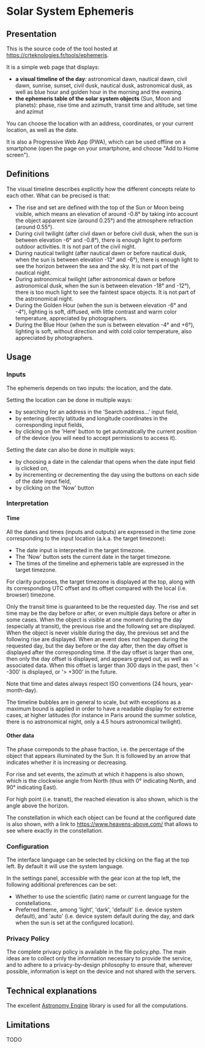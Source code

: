 # Solar System Ephemeris

## Presentation

This is the source code of the tool hosted at https://crteknologies.fr/tools/ephemeris.

It is a simple web page that displays:

- **a visual timeline of the day**: astronomical dawn, nautical dawn, civil dawn, sunrise, sunset, civil dusk, nautical dusk, astronomical dusk,
  as well as blue hour and golden hour in the morning and the evening.
- **the ephemeris table of the solar system objects** (Sun, Moon and planets):
  phase, rise time and azimuth, transit time and altitude, set time and azimut

You can choose the location with an address, coordinates, or your current location, as well as the date.

It is also a Progressive Web App (PWA), which can be used offline on a smartphone (open the page on your smartphone, and choose "Add to Home screen").

## Definitions

The visual timeline describes explicitly how the different concepts relate to each other. What can be precised is that:

- The rise and set are defined with the top of the Sun or Moon being visible, which means an elevation of around -0.8°
  by taking into account the object apparent size (around 0.25°) and the atmosphere refraction (around 0.55°).
- During civil twilight (after civil dawn or before civil dusk, when the sun is between elevation -6° and -0.8°),
  there is enough light to perform outdoor activities. It is not part of the civil night.
- During nautical twilight (after nautical dawn or before nautical dusk, when the sun is between elevation -12° and -6°),
  there is enough light to see the horizon between the sea and the sky. It is not part of the nautical night.
- During astronomical twilight (after astronomical dawn or before astronomical dusk, when the sun is between elevation -18° and -12°),
  there is too much light to see the faintest space objects. It is not part of the astronomical night.
- During the Golden Hour (when the sun is between elevation -6° and -4°),
  lighting is soft, diffused, with little contrast and warm color temperature, appreciated by photographers.
- During the Blue Hour (when the sun is between elevation -4° and +6°),
  lighting is soft, without direction and with cold color temperature, also appreciated by photographers.

## Usage

### Inputs

The ephemeris depends on two inputs: the location, and the date.

Setting the location can be done in multiple ways:

- by searching for an address in the 'Search address...' input field,
- by entering directly latitude and longitude coordinates in the corresponding input fields,
- by clicking on the 'Here' button to get automatically the current position of the device (you will need to accept
  permissions to access it).

Setting the date can also be done in multiple ways:

- by choosing a date in the calendar that opens when the date input field is clicked on,
- by incrementing or decrementing the day using the buttons on each side of the date input field,
- by clicking on the 'Now' button

### Interpretation

#### Time

All the dates and times (inputs and outputs) are expressed in the time zone corresponding to the input location (a.k.a. the target timezone):

- The date input is interpreted in the target timezone.
- The 'Now' button sets the current date in the target timezone.
- The times of the timeline and ephemeris table are expressed in the target timezone.

For clarity purposes, the target timezone is displayed at the top, along with its corresponding UTC offset and its offset compared
with the local (i.e. browser) timezone.

Only the transit time is guaranteed to be the requested day. The rise and set time may be the day before or after,
or even multiple days before or after in some cases.
When the object is visible at one moment during the day (especially at transit), the previous rise and the following set are displayed.
When the object is never visible during the day, the previous set and the following rise are displayed.
When an event does not happen during the requested day, but the day before or the day after, then the day offset is displayed after the corresponding time.
If the day offset is larger than one, then only the day offset is displayed, and appears grayed out, as well as associated data.
When this offset is larger than 300 days in the past, then '< -300' is displayed, or '> +300' in the future.

Note that time and dates always respect ISO conventions (24 hours, year-month-day).

The timeline bubbles are in general to scale, but with exceptions as a maximum bound is applied
in order to have a readable display for extreme cases, at higher latitudes
(for instance in Paris around the summer solstice, there is no astronomical night, only a 4.5 hours astronomical twilight).

#### Other data

The phase correponds to the phase fraction, i.e. the percentage of the object that appears illuminated by the Sun.
It is followed by an arrow that indicates whether it is increasing or decreasing.

For rise and set events, the azimuth at which it happens is also shown, which is the clockwise angle from North
(thus with 0° indicating North, and 90° indicating East).

For high point (i.e. transit), the reached elevation is also shown, which is the angle above the horizon.

The constellation in which each object can be found at the configured date is also shown, with a link to
https://www.heavens-above.com/ that allows to see where exactly in the constellation.

### Configuration

The interface language can be selected by clicking on the flag at the top left.
By default it will use the system language.

In the settings panel, accessible with the gear icon at the top left, the following additional preferences can be set:

- Whether to use the scientific (latin) name or current language for the constellations.
- Preferred theme, among 'light', 'dark', 'default' (i.e. device system default), and 'auto'
  (i.e. device system default during the day, and dark when the sun is set at the configured location).

### Privacy Policy

The complete privacy policy is available in the file policy.php.
The main ideas are to collect only the information necessary to provide the service,
and to adhere to a privacy-by-design philosophy to ensure that, wherever possible,
information is kept on the device and not shared with the servers.

## Technical explanations

The excellent [Astronomy Engine](https://github.com/cosinekitty/astronomy) library is used for all the computations.

## Limitations

TODO
